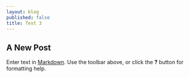 ```yaml
---
layout: blog
published: false
title: Test 3
---
```


## A New Post

Enter text in [Markdown](http://daringfireball.net/projects/markdown/). Use the toolbar above, or click the **?** button for formatting help.
